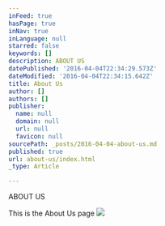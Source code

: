 ```yaml
---
inFeed: true
hasPage: true
inNav: true
inLanguage: null
starred: false
keywords: []
description: ABOUT US
datePublished: '2016-04-04T22:34:29.573Z'
dateModified: '2016-04-04T22:34:15.642Z'
title: About Us
author: []
authors: []
publisher:
  name: null
  domain: null
  url: null
  favicon: null
sourcePath: _posts/2016-04-04-about-us.md
published: true
url: about-us/index.html
_type: Article

---
```

ABOUT US

This is the About Us page
![](https://the-grid-user-content.s3-us-west-2.amazonaws.com/079e1a0c-5902-436e-88b8-55dbc2ad2e40.jpg)